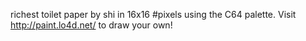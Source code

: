 richest toilet paper by shi in 16x16 #pixels using the C64 palette. Visit http://paint.lo4d.net/ to draw your own! 